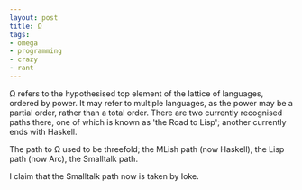 ```yaml
---
layout: post
title: Ω
tags:
- omega
- programming
- crazy
- rant
---
```

Ω refers to the hypothesised top element of the lattice of languages, ordered by power. It may refer to multiple languages, as the power may be a partial order, rather than a total order. There are two currently recognised paths there, one of which is known as 'the Road to Lisp'; another currently ends with Haskell.

The path to Ω used to be threefold; the MLish path (now Haskell), the Lisp path (now Arc), the Smalltalk path.

I claim that the Smalltalk path now is taken by Ioke.
